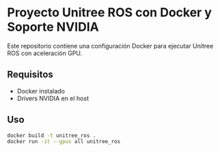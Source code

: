 # Proyecto Unitree ROS con Docker y Soporte NVIDIA

Este repositorio contiene una configuración Docker para ejecutar Unitree ROS con aceleración GPU.


## Requisitos
- Docker instalado
- Drivers NVIDIA en el host

## Uso
```bash
docker build -t unitree_ros .
docker run -it --gpus all unitree_ros
